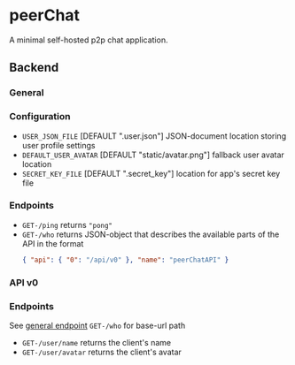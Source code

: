 # peerChat

A minimal self-hosted p2p chat application.

## Backend

### General

### Configuration

- `USER_JSON_FILE` [DEFAULT ".user.json"] JSON-document location storing user profile settings
- `DEFAULT_USER_AVATAR` [DEFAULT "static/avatar.png"] fallback user avatar location
- `SECRET_KEY_FILE` [DEFAULT ".secret_key"] location for app's secret key file

### Endpoints

- `GET-/ping` returns `"pong"`
- `GET-/who` returns JSON-object that describes the available parts of the API in the format
  ```json
  { "api": { "0": "/api/v0" }, "name": "peerChatAPI" }
  ```

### API v0

### Endpoints

See [general endpoint](#endpoints) `GET-/who` for base-url path

- `GET-/user/name` returns the client's name
- `GET-/user/avatar` returns the client's avatar

